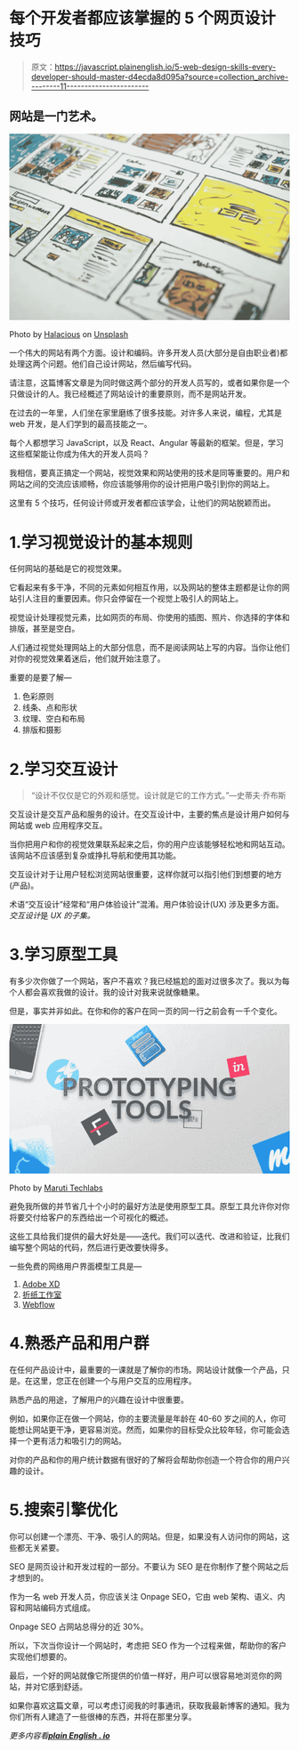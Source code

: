 # 每个开发者都应该掌握的 5 个网页设计技巧

> 原文：<https://javascript.plainenglish.io/5-web-design-skills-every-developer-should-master-d4ecda8d095a?source=collection_archive---------11----------------------->

## 网站是一门艺术。

![](img/c4664c4ca48905c217bc98289e411256.png)

Photo by [Halacious](https://unsplash.com/@halacious?utm_source=unsplash&utm_medium=referral&utm_content=creditCopyText) on [Unsplash](https://unsplash.com/collections/9596951/doodles%3A-website-%2B-apps-%2B-layouts?utm_source=unsplash&utm_medium=referral&utm_content=creditCopyText)

一个伟大的网站有两个方面。设计和编码。许多开发人员(大部分是自由职业者)都处理这两个问题。他们自己设计网站，然后编写代码。

请注意，这篇博客文章是为同时做这两个部分的开发人员写的，或者如果你是一个只做设计的人。我已经概述了网站设计的重要原则，而不是网站开发。

在过去的一年里，人们坐在家里磨练了很多技能。对许多人来说，编程，尤其是 web 开发，是人们学到的最高技能之一。

每个人都想学习 JavaScript，以及 React、Angular 等最新的框架。但是，学习这些框架能让你成为伟大的开发人员吗？

我相信，要真正搞定一个网站，视觉效果和网站使用的技术是同等重要的。用户和网站之间的交流应该顺畅，你应该能够用你的设计把用户吸引到你的网站上。

这里有 5 个技巧，任何设计师或开发者都应该学会，让他们的网站脱颖而出。

# 1.学习视觉设计的基本规则

任何网站的基础是它的视觉效果。

它看起来有多干净，不同的元素如何相互作用，以及网站的整体主题都是让你的网站引人注目的重要因素。你只会停留在一个视觉上吸引人的网站上。

视觉设计处理视觉元素，比如网页的布局、你使用的插图、照片、你选择的字体和排版，甚至是空白。

人们通过视觉处理网站上的大部分信息，而不是阅读网站上写的内容。当你让他们对你的视觉效果着迷后，他们就开始注意了。

重要的是要了解—

1.  色彩原则
2.  线条、点和形状
3.  纹理、空白和布局
4.  排版和摄影

# 2.学习交互设计

> “设计不仅仅是它的外观和感觉。设计就是它的工作方式。”—史蒂夫·乔布斯

交互设计是交互产品和服务的设计。在交互设计中，主要的焦点是设计用户如何与网站或 web 应用程序交互。

当你把用户和你的视觉效果联系起来之后，你的用户应该能够轻松地和网站互动。该网站不应该感到复杂或挣扎导航和使用其功能。

交互设计对于让用户轻松浏览网站很重要，这样你就可以指引他们到想要的地方(产品)。

术语“交互设计”经常和“用户体验设计”混淆。用户体验设计(UX) 涉及更多方面。*交互设计*是 *UX 的子集。*

# 3.学习原型工具

有多少次你做了一个网站，客户不喜欢？我已经尴尬的面对过很多次了。我以为每个人都会喜欢我做的设计。我的设计对我来说就像糖果。

但是，事实并非如此。在你和你的客户在同一页的同一行之前会有一千个变化。

![](img/a316a345c7741b37c08847d680cec026.png)

Photo by [Maruti Techlabs](https://medium.com/u/a1db29d4fcb?source=post_page-----d4ecda8d095a--------------------------------)

避免我所做的并节省几十个小时的最好方法是使用原型工具。原型工具允许你对你将要交付给客户的东西给出一个可视化的概述。

这些工具给我们提供的最大好处是——迭代。我们可以迭代、改进和验证，比我们编写整个网站的代码，然后进行更改要快得多。

一些免费的网络用户界面模型工具是—

1.  [Adobe XD](http://www.adobe.com/in/products/experience-design.html)
2.  [折纸工作室](http://origami.design/)
3.  [Webflow](http://www.webflow.com/)

# 4.熟悉产品和用户群

在任何产品设计中，最重要的一课就是了解你的市场。网站设计就像一个产品，只是。在这里，您正在创建一个与用户交互的应用程序。

熟悉产品的用途，了解用户的兴趣在设计中很重要。

例如，如果你正在做一个网站，你的主要流量是年龄在 40-60 岁之间的人，你可能想让网站更干净，更容易浏览。然而，如果你的目标受众比较年轻，你可能会选择一个更有活力和吸引力的网站。

对你的产品和你的用户统计数据有很好的了解将会帮助你创造一个符合你的用户兴趣的设计。

# 5.搜索引擎优化

你可以创建一个漂亮、干净、吸引人的网站。但是，如果没有人访问你的网站，这些都无关紧要。

SEO 是网页设计和开发过程的一部分。不要认为 SEO 是在你制作了整个网站之后才想到的。

作为一名 web 开发人员，你应该关注 Onpage SEO，它由 web 架构、语义、内容和网站编码方式组成。

Onpage SEO 占网站总得分的近 30%。

所以，下次当你设计一个网站时，考虑把 SEO 作为一个过程来做，帮助你的客户实现他们想要的。

最后，一个好的网站就像它所提供的价值一样好，用户可以很容易地浏览你的网站，并对它感到舒适。

如果你喜欢这篇文章，可以考虑订阅我的时事通讯，获取我最新博客的通知。我为你们所有人建造了一些很棒的东西，并将在那里分享。

*更多内容看*[***plain English . io***](http://plainenglish.io/)